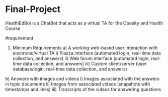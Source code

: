# Final-Project
HealthEdBot is a ChatBot that acts as a virtual TA for the Obesity and Health Course

#requirement
1) Minimum Requirements 
a) A working web-based user interaction with electronic/virtual TA 
i) Piazza interface (automated login, real-time data collection, and answers) 
ii) Web forum interface (automated login, real-time data collection, and answers) 
iii) Custom client/server (user database/login, real-time data collection, and answers)

b) Answers with images and videos 
i) Images associated with the answers in topic documents 
ii) Images from associated videos (snapshots with timestamps and links) 
iii) Transcripts of the videos for answering questions 


